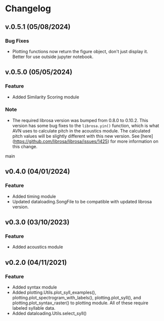 # Changelog

## v.0.5.1 (05/08/2024)

### Bug Fixes
- Plotting functions now return the figure object, don't just display it. Better for use outside jupyter notebook. 


## v.0.5.0 (05/05/2024)

### Feature
- Added Similarity Scoring module

### Note
- The required librosa version was bumped from 0.8.0 to 0.10.2. This version has some bug fixes to the `librosa.yin()` function, which is what AVN uses to calculate pitch in the acoustics module. The calculated pitch values will be slightly different with this new version. See [here] (https://github.com/librosa/librosa/issues/1425) for more information on this change. 

main
## v0.4.0 (04/01/2024)

### Feature
- Added timing module
- Updated dataloading.SongFile to be compatible with updated librosa version. 

## v0.3.0 (03/10/2023)

### Feature
- Added acoustics module

## v0.2.0 (04/11/2021)

### Feature

- Added syntax module
- Added plotting.Utils.plot_syll_examples(), plotting.plot_spectrogram_with_labels(), plotting.plot_syll(), and plotting.plot_syntax_raster()
    to plotting module. All of these require labeled syllable data. 
- Added dataloading.Utils.select_syll() 